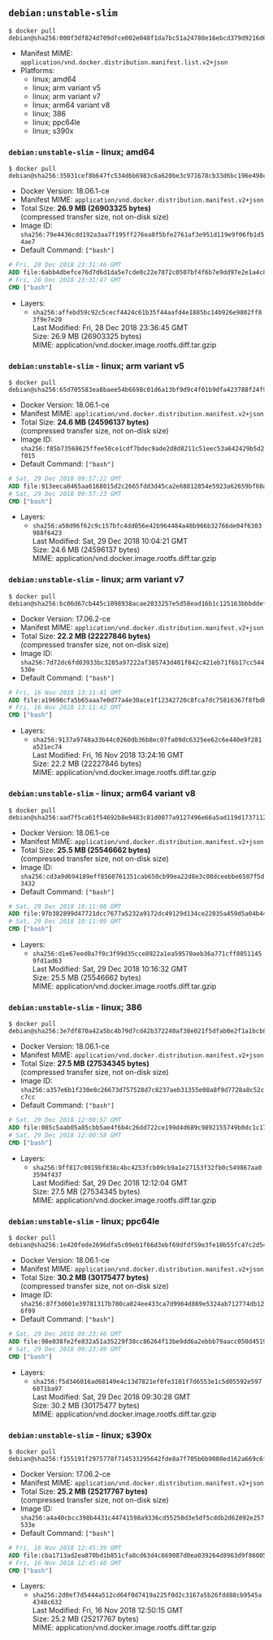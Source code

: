 ## `debian:unstable-slim`

```console
$ docker pull debian@sha256:000f3df824d709dfce002e048f1da7bc51a24788e16ebcd379d9216d686e70a9
```

-	Manifest MIME: `application/vnd.docker.distribution.manifest.list.v2+json`
-	Platforms:
	-	linux; amd64
	-	linux; arm variant v5
	-	linux; arm variant v7
	-	linux; arm64 variant v8
	-	linux; 386
	-	linux; ppc64le
	-	linux; s390x

### `debian:unstable-slim` - linux; amd64

```console
$ docker pull debian@sha256:35031cef8b647fc534d6b6983c6a620be3c971678cb33d6bc196e498c8d886ce
```

-	Docker Version: 18.06.1-ce
-	Manifest MIME: `application/vnd.docker.distribution.manifest.v2+json`
-	Total Size: **26.9 MB (26903325 bytes)**  
	(compressed transfer size, not on-disk size)
-	Image ID: `sha256:79e4436cdd192a3aa7f195ff276ea8f5bfe2761af3e951d119e9f06fb1d54ae7`
-	Default Command: `["bash"]`

```dockerfile
# Fri, 28 Dec 2018 23:31:46 GMT
ADD file:6abb4dbefce76d7d6d1da5e7cde0c22e7872c0507bf4f6b7e9dd97e2e1a4c8b2 in / 
# Fri, 28 Dec 2018 23:31:47 GMT
CMD ["bash"]
```

-	Layers:
	-	`sha256:affebd59c92c5cecf4424c61b35f44aafd4e1885bc14b926e9802ff83f9e7e20`  
		Last Modified: Fri, 28 Dec 2018 23:36:45 GMT  
		Size: 26.9 MB (26903325 bytes)  
		MIME: application/vnd.docker.image.rootfs.diff.tar.gzip

### `debian:unstable-slim` - linux; arm variant v5

```console
$ docker pull debian@sha256:65d705583ea8baee54b6698c01d6a13bf9d9c4f01b9dfa423788f24f98704604
```

-	Docker Version: 18.06.1-ce
-	Manifest MIME: `application/vnd.docker.distribution.manifest.v2+json`
-	Total Size: **24.6 MB (24596137 bytes)**  
	(compressed transfer size, not on-disk size)
-	Image ID: `sha256:f85b73568625ffee50ce1cdf7bdec9ade2d8d8211c51eec53a642429b5d2f015`
-	Default Command: `["bash"]`

```dockerfile
# Sat, 29 Dec 2018 09:57:22 GMT
ADD file:913eeca8465aa6168015d2c2665fdd3d45ca2e68812854e5923a62659bf60a45 in / 
# Sat, 29 Dec 2018 09:57:23 GMT
CMD ["bash"]
```

-	Layers:
	-	`sha256:a50d96f62c9c157bfc4dd056e42b964484a48b966b32766de04f6303988f6423`  
		Last Modified: Sat, 29 Dec 2018 10:04:21 GMT  
		Size: 24.6 MB (24596137 bytes)  
		MIME: application/vnd.docker.image.rootfs.diff.tar.gzip

### `debian:unstable-slim` - linux; arm variant v7

```console
$ docker pull debian@sha256:bc06d67cb445c1098938acae2033257e5d58ead16b1c125163bbbddefbcd597f
```

-	Docker Version: 17.06.2-ce
-	Manifest MIME: `application/vnd.docker.distribution.manifest.v2+json`
-	Total Size: **22.2 MB (22227846 bytes)**  
	(compressed transfer size, not on-disk size)
-	Image ID: `sha256:7d72dc6fd03933bc3285a97222af385743d401f842c421eb71f6b17cc544530e`
-	Default Command: `["bash"]`

```dockerfile
# Fri, 16 Nov 2018 13:11:41 GMT
ADD file:a19698cfa5b65aaa7e0d77a4e30ace1f12342720c8fca7dc75816367f8fbdbdb in / 
# Fri, 16 Nov 2018 13:11:42 GMT
CMD ["bash"]
```

-	Layers:
	-	`sha256:9137a9748a33b44c0260db36b8ec07fa09dc6325ee62c6e440e9f281a521ec74`  
		Last Modified: Fri, 16 Nov 2018 13:24:16 GMT  
		Size: 22.2 MB (22227846 bytes)  
		MIME: application/vnd.docker.image.rootfs.diff.tar.gzip

### `debian:unstable-slim` - linux; arm64 variant v8

```console
$ docker pull debian@sha256:aad7f5ca61f54692b8e9483c81d0077a9127496e66a5ad119d17371122c89a20
```

-	Docker Version: 18.06.1-ce
-	Manifest MIME: `application/vnd.docker.distribution.manifest.v2+json`
-	Total Size: **25.5 MB (25546662 bytes)**  
	(compressed transfer size, not on-disk size)
-	Image ID: `sha256:cd3a9d694189eff8560761351cab650cb99ea22d8e3c08dceebbe6507f5d3432`
-	Default Command: `["bash"]`

```dockerfile
# Sat, 29 Dec 2018 10:11:08 GMT
ADD file:97b382899d47721dcc7677a5232a9172dc49129d134ce22035a459d5a04b44b0 in / 
# Sat, 29 Dec 2018 10:11:09 GMT
CMD ["bash"]
```

-	Layers:
	-	`sha256:d1e67eed0a7f0c3f99d35cce8922a1ea59570aeb36a771cff08511459fd1ad63`  
		Last Modified: Sat, 29 Dec 2018 10:16:32 GMT  
		Size: 25.5 MB (25546662 bytes)  
		MIME: application/vnd.docker.image.rootfs.diff.tar.gzip

### `debian:unstable-slim` - linux; 386

```console
$ docker pull debian@sha256:3e7df870a42a5bc4b79d7cd42b372240af38e021f5dfab0e2f1a1bcb80e144d7
```

-	Docker Version: 18.06.1-ce
-	Manifest MIME: `application/vnd.docker.distribution.manifest.v2+json`
-	Total Size: **27.5 MB (27534345 bytes)**  
	(compressed transfer size, not on-disk size)
-	Image ID: `sha256:a357e6b1f230e8c26673d757528d7c8237aeb31355e08a8f9d7728a8c52cc7cc`
-	Default Command: `["bash"]`

```dockerfile
# Sat, 29 Dec 2018 12:00:57 GMT
ADD file:085c5aab05a85cbb5ae4f6b4c26dd722ce199d4d689c9892155749b0dc1c1722 in / 
# Sat, 29 Dec 2018 12:00:58 GMT
CMD ["bash"]
```

-	Layers:
	-	`sha256:9ff817c0019bf838c4bc4253fcb09cb9a1e27153f32fb0c549867aa03594f437`  
		Last Modified: Sat, 29 Dec 2018 12:12:04 GMT  
		Size: 27.5 MB (27534345 bytes)  
		MIME: application/vnd.docker.image.rootfs.diff.tar.gzip

### `debian:unstable-slim` - linux; ppc64le

```console
$ docker pull debian@sha256:1e420fede2696dfa5c09eb1f66d3ebf69dfdf59e3fe10b55fc47c2d54a780a9b
```

-	Docker Version: 18.06.1-ce
-	Manifest MIME: `application/vnd.docker.distribution.manifest.v2+json`
-	Total Size: **30.2 MB (30175477 bytes)**  
	(compressed transfer size, not on-disk size)
-	Image ID: `sha256:87f3d601e39781317b780ca024ee433ca7d9964d869e5324ab712774db126f99`
-	Default Command: `["bash"]`

```dockerfile
# Sat, 29 Dec 2018 09:23:46 GMT
ADD file:98e038fe2fe832a51a35229f38cc86264f13be9dd6a2ebbb79aacc050d4519f4 in / 
# Sat, 29 Dec 2018 09:23:49 GMT
CMD ["bash"]
```

-	Layers:
	-	`sha256:f5d346016ad68149e4c13d7821ef0fe3101f7d6553e1c5d05592e5976071ba97`  
		Last Modified: Sat, 29 Dec 2018 09:30:28 GMT  
		Size: 30.2 MB (30175477 bytes)  
		MIME: application/vnd.docker.image.rootfs.diff.tar.gzip

### `debian:unstable-slim` - linux; s390x

```console
$ docker pull debian@sha256:f155191f2975778f714533295642fde8a7f705b6b9080ed162a669c6f614af4a
```

-	Docker Version: 17.06.2-ce
-	Manifest MIME: `application/vnd.docker.distribution.manifest.v2+json`
-	Total Size: **25.2 MB (25217767 bytes)**  
	(compressed transfer size, not on-disk size)
-	Image ID: `sha256:a4a40cbcc398b4431c44741598a9336cd55250d3e5df5cddb2d62892e257533e`
-	Default Command: `["bash"]`

```dockerfile
# Fri, 16 Nov 2018 12:45:39 GMT
ADD file:cba1713ad2ea870bd1b851cfa8cd63d4c669087d0ea039264d8963d9f860054e in / 
# Fri, 16 Nov 2018 12:45:40 GMT
CMD ["bash"]
```

-	Layers:
	-	`sha256:2d0ef7d5444a512cd64f0d7419a225f0d2c3167a5b26fdd88cb9545a4348c632`  
		Last Modified: Fri, 16 Nov 2018 12:50:15 GMT  
		Size: 25.2 MB (25217767 bytes)  
		MIME: application/vnd.docker.image.rootfs.diff.tar.gzip
